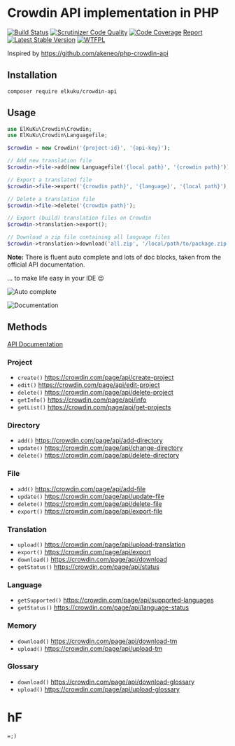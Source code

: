 # Crowdin API implementation in PHP

[![Build Status](https://travis-ci.org/elkuku/crowdin-api.svg?branch=master)](https://travis-ci.org/elkuku/crowdin-api) [![Scrutinizer Code Quality](https://scrutinizer-ci.com/g/elkuku/crowdin-api/badges/quality-score.png?b=master)](https://scrutinizer-ci.com/g/elkuku/crowdin-api/?branch=master) [![Code Coverage](https://scrutinizer-ci.com/g/elkuku/crowdin-api/badges/coverage.png?b=master)](https://scrutinizer-ci.com/g/elkuku/crowdin-api/?branch=master) [Report](https://elkuku.github.io/crowdin-api/coverage/) [![Latest Stable Version](https://poser.pugx.org/elkuku/crowdin-api/v/stable)](https://packagist.org/packages/elkuku/crowdin-api) [![WTFPL](http://www.wtfpl.net/wp-content/uploads/2012/12/wtfpl-badge-4.png)](http://www.wtfpl.net/)

Inspired by https://github.com/akeneo/php-crowdin-api

## Installation

`composer require elkuku/crowdin-api`

## Usage

```php
use ElKuKu\Crowdin\Crowdin;
use ElKuKu\Crowdin\Languagefile;

$crowdin = new Crowdin('{project-id}', '{api-key}');

// Add new translation file
$crowdin->file->add(new Languagefile('{local path}', '{crowdin path}'));

// Export a translated file
$crowdin->file->export('{crowdin path}', '{language}', '{local path}');

// Delete a translation file
$crowdin->file->delete('{crowdin path}');

// Export (build) translation files on Crowdin
$crowdin->translation->export();

// Download a zip file containing all language files
$crowdin->translation->download('all.zip', '/local/path/to/package.zip');
```

**Note:** There is fluent auto complete and lots of doc blocks, taken from the official API documentation.

... to make life easy in your IDE :wink:

![Auto complete](/../gh-pages/images/shot-1.png?raw=true "Auto complete")

![Documentation](/../gh-pages/images/shot-2.png?raw=true "Documentation")

## Methods

[API Documentation](https://elkuku.github.io/crowdin-api/docs/)

### Project
* `create()` https://crowdin.com/page/api/create-project
* `edit()` https://crowdin.com/page/api/edit-project
* `delete()` https://crowdin.com/page/api/delete-project
* `getInfo()` https://crowdin.com/page/api/info
* `getList()` https://crowdin.com/page/api/get-projects

### Directory
* `add()` https://crowdin.com/page/api/add-directory
* `update()` https://crowdin.com/page/api/change-directory
* `delete()` https://crowdin.com/page/api/delete-directory

### File
* `add()` https://crowdin.com/page/api/add-file
* `update()` https://crowdin.com/page/api/update-file
* `delete()` https://crowdin.com/page/api/delete-file
* `export()` https://crowdin.com/page/api/export-file

### Translation
* `upload()` https://crowdin.com/page/api/upload-translation
* `export()` https://crowdin.com/page/api/export
* `download()` https://crowdin.com/page/api/download
* `getStatus()` https://crowdin.com/page/api/status

### Language
* `getSupported()` https://crowdin.com/page/api/supported-languages
* `getStatus()` https://crowdin.com/page/api/language-status

### Memory
* `download()` https://crowdin.com/page/api/download-tm
* `upload()` https://crowdin.com/page/api/upload-tm

### Glossary
* `download()` https://crowdin.com/page/api/download-glossary
* `upload()` https://crowdin.com/page/api/upload-glossary

# hF
`=;)`